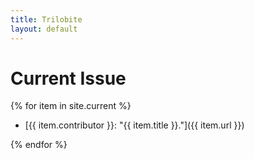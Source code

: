 ```yaml
---
title: Trilobite
layout: default
---
```


# Current Issue

{% for item in site.current %}
-   [{{ item.contributor }}: "{{ item.title }}."]({{ item.url }})

{% endfor %}
